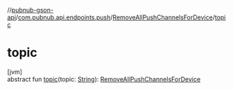 //[pubnub-gson-api](../../../index.md)/[com.pubnub.api.endpoints.push](../index.md)/[RemoveAllPushChannelsForDevice](index.md)/[topic](topic.md)

# topic

[jvm]\
abstract fun [topic](topic.md)(topic: [String](https://docs.oracle.com/javase/8/docs/api/java/lang/String.html)): [RemoveAllPushChannelsForDevice](index.md)
